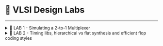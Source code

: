# 🔬 VLSI Design Labs

---

<details>
<summary>🧪 LAB 1 - Simulating a 2-to-1 Multiplexer</summary>

---

## 🔹 Simulation using Icarus Verilog & GTKWave

```bash
$ sudo -i
$ mkdir VLSI
$ cd VLSI
$ git clone https://github.com/kunalg123/sky130RTLDesignAndSynthesisWorkshop.git
$ ls            # You should see a folder named 'sky130RTLDesignAndSynthesisWorkshop'
$ cd sky130RTLDesignAndSynthesisWorkshop/DC_WORKSHOP/

# To run the Iverilog simulator, use the following command:
$ iverilog good_mux.v tb_good_mux.v

# You should see './a.out' file after running 'ls' command.

$ ./a.out        # Gives the follwoing output: VCD info: dumpfile tb_good_mux.vcd opened for output.

# To view the waveform using GTKWave, use the following command:
$ gtkwave tb_good_mux.vcd
```



---
<div align="center"> 
  <img src="Images/gtk_success.png" alt="GTKWave simulator Success"/> <br/> 
  <em>GTKWave simulator success message</em> 
</div>


---
<div align="center"> 
  <img src="Images/gtkwave.png" alt="GTKWave simulator"/> <br/> 
  <em>Waveform output in GTKWave</em> 
</div>

---

## 🔹 LAB work with Yosys

```bash
$ yosys

yosys> read_liberty -lib path to your .lib file

yosys> read_verilog good_mux.v    # To read the verilog module

yosys> synth -top good_mux        # To synthesize the top module

yosys> abc -liberty /root/VLSI/sky130RTLDesignAndSynthesisWorkshop/DC_WORKSHOP/lib/sky130_fd_sc_hd__tt_025C_1v80.lib
                                  # To generate the netlist. This command maps the RTL code to standard cells in the '.lib' file.

yosys> write_verilog -noattr good_mux_netlist.v
                                  # To view the clean generated netlist file.
```


<div align="center"> 
  <img src="Images/read_lib_file.png" alt="Lib file"/> <br/> 
  <em>Reading .lib file</em> 
</div>

---

<div align="center"> 
  <img src="Images/read_verilog.png" alt="verilog file"/> <br/> 
  <em>Reading .v file</em> 
</div>

---

<div align="center"> 
  <img src="Images/generate_netlist.png" alt="netlist file"/> <br/> 
  <em>Generating netlist</em> 
</div>

---

<div align="center"> 
  <img src="Images/clean_netlist.png" alt="clean netlist file"/> <br/> 
  <em>Viewing netlist file</em> 
</div>

---
</details>



<details> <summary>🧪 LAB 2 - Timing libs, hierarchical vs flat synthesis and efficient flop coding styles </summary>

## 📘 Introduction to Timing `.lib` Files

A **timing library (`.lib`)** is a text-based file (Liberty format) used in **VLSI design flow**.  
It contains **characterization data** of standard cells for synthesis, timing, and power analysis.

---

## 🔹 What `.lib` Contains
1. **Cell Definitions**
     - Pin names
     - Pin directions (input/output)
     - Logic functions

2. **Timing Information**
   - Propagation delay  
   - Setup & hold times  
   - Recovery & removal times  
   - Timing arcs (input → output)

3. **Power Information**
   - Internal switching power  
   - Leakage power  
   - Dynamic vs. static consumption

4. **PVT Corners**
   - `.lib` files are created for multiple **process-voltage-temperature (PVT)** corners:
     - **P (Process):** fast, slow, typical fabrication variations  
     - **V (Voltage):** supply variations  
     - **T (Temperature):** operating environment  
   
   what is meaning of sky130_fd_sc_hd__tt_025C_1v80.lib
- **tt** → typical process  
- **025C** → 25 °C  
- **1v80** → 1.8 V supply
